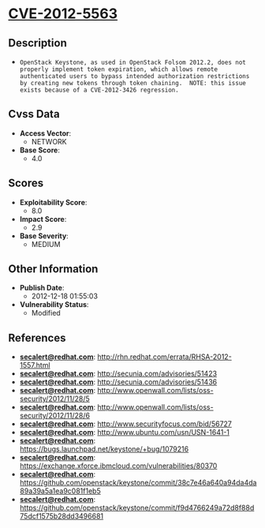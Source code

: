 
# [CVE-2012-5563](https://cve.mitre.org/cgi-bin/cvename.cgi?name=CVE-2012-5563)

## Description

- `OpenStack Keystone, as used in OpenStack Folsom 2012.2, does not properly implement token expiration, which allows remote authenticated users to bypass intended authorization restrictions by creating new tokens through token chaining.  NOTE: this issue exists because of a CVE-2012-3426 regression.`

## Cvss Data

- **Access Vector**:
  - NETWORK
- **Base Score**:
  - 4.0

## Scores

- **Exploitability Score**:
  - 8.0
- **Impact Score**:
  - 2.9
- **Base Severity**:
  - MEDIUM

## Other Information

- **Publish Date**:
  - 2012-12-18 01:55:03
- **Vulnerability Status**:
  - Modified

## References

- **secalert@redhat.com**: http://rhn.redhat.com/errata/RHSA-2012-1557.html
- **secalert@redhat.com**: http://secunia.com/advisories/51423
- **secalert@redhat.com**: http://secunia.com/advisories/51436
- **secalert@redhat.com**: http://www.openwall.com/lists/oss-security/2012/11/28/5
- **secalert@redhat.com**: http://www.openwall.com/lists/oss-security/2012/11/28/6
- **secalert@redhat.com**: http://www.securityfocus.com/bid/56727
- **secalert@redhat.com**: http://www.ubuntu.com/usn/USN-1641-1
- **secalert@redhat.com**: https://bugs.launchpad.net/keystone/+bug/1079216
- **secalert@redhat.com**: https://exchange.xforce.ibmcloud.com/vulnerabilities/80370
- **secalert@redhat.com**: https://github.com/openstack/keystone/commit/38c7e46a640a94da4da89a39a5a1ea9c081f1eb5
- **secalert@redhat.com**: https://github.com/openstack/keystone/commit/f9d4766249a72d8f88d75dcf1575b28dd3496681

